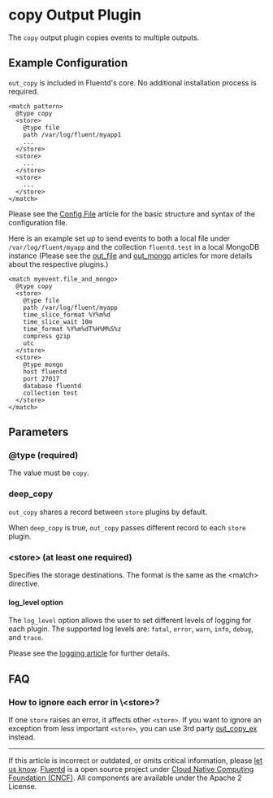 # copy Output Plugin

The `copy` output plugin copies events to multiple outputs.


## Example Configuration

`out_copy` is included in Fluentd's core. No additional installation
process is required.

``` {.CodeRay}
<match pattern>
  @type copy
  <store>
    @type file
    path /var/log/fluent/myapp1
    ...
  </store>
  <store>
    ...
  </store>
  <store>
    ...
  </store>
</match>
```
Please see the [Config File](/configuration/config-file.md) article for the basic
structure and syntax of the configuration file.

Here is an example set up to send events to both a local file under
`/var/log/fluent/myapp` and the collection `fluentd.test` in a local
MongoDB instance (Please see the [out\_file](/plugins/output/out_file.md) and
[out\_mongo](/plugins/output/out_mongo.md) articles for more details about the
respective plugins.)

``` {.CodeRay}
<match myevent.file_and_mongo>
  @type copy
  <store>
    @type file
    path /var/log/fluent/myapp
    time_slice_format %Y%m%d
    time_slice_wait 10m
    time_format %Y%m%dT%H%M%S%z
    compress gzip
    utc
  </store>
  <store>
    @type mongo
    host fluentd
    port 27017
    database fluentd
    collection test
  </store>
</match>
```

## Parameters

### \@type (required)

The value must be `copy`.

### deep\_copy

`out_copy` shares a record between `store` plugins by default.

When `deep_copy` is true, `out_copy` passes different record to each
`store` plugin.

### \<store\> (at least one required)

Specifies the storage destinations. The format is the same as the
\<match\> directive.

#### log\_level option

The `log_level` option allows the user to set different levels of
logging for each plugin. The supported log levels are: `fatal`, `error`,
`warn`, `info`, `debug`, and `trace`.

Please see the [logging article](/deployment/logging.md) for further details.

## FAQ

### How to ignore each error in \\\<store\>?

If one `store` raises an error, it affects other `<store>`. If you want
to ignore an exception from less important `<store>`, you can use 3rd
party [out\_copy\_ex](https://github.com/sonots/fluent-plugin-copy_ex)
instead.


------------------------------------------------------------------------

If this article is incorrect or outdated, or omits critical information, please [let us know](https://github.com/fluent/fluentd-docs/issues?state=open).
[Fluentd](http://www.fluentd.org/) is a open source project under [Cloud Native Computing Foundation (CNCF)](https://cncf.io/). All components are available under the Apache 2 License.
